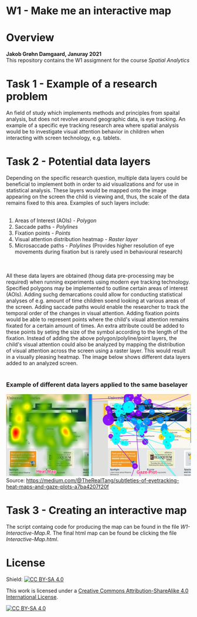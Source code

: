 # W1 - Make me an interactive map

 
# Overview 

**Jakob Grøhn Damgaard, Januray 2021** <br/>
This repository contains the W1 assigmnent for the course *Spatial Analytics*

# Task 1 - Example of a research problem
An field of study which implements methods and principles from spaital analysis, but does not revolve around geographic data, is eye tracking. An example of a specific eye tracking research area where spatial analysis would be to investigate visual attention behavior in children when interacting with screen technology, e.g. tablets.

# Task 2 - Potential data layers
Depending on the specific research question, multiple data layers could be beneficial to implement both in order to aid visualizations and for use in statistical analysis. These layers would be mapped onto the image appearing on the screen the child is viewing and, thus, the scale of the data remains fixed to this area. Examples of such layers include:
<br><br>
1. Areas of Interest (AOIs) - *Polygon*<br>
2. Saccade paths - *Polylines*<br>
3. Fixation points - *Points*<br>
4. Visual attention distribution heatmap - *Raster layer*<br>
5. Microsaccade paths - *Polylines* (Provides higher resolution of eye movements during fixation but is rarely used in behavioural research)
<br>
<br>All these data layers are obtained (thoug data pre-processing may be required) when running experiments using modern eye tracking technology. Specified polygons may be implemented to outline certain areas of interest (AOIs). Adding suchg demarcations could allow for conducting statistical analyses of e.g. amount of time children soend looking at various areas of the screen. Adding saccade paths would enable the researcher to track the temporal order of the changes in visual attention. Adding fixation points would be able to represent points where the child's visual attention remains fixated for a certain amount of times. An extra attribute could be added to these points by seting the size of the symbol according to the length of the fixation. Instead of adding the above polygon/polyline/point layers, the child's visual attention could also be analyzed by mapping the distribution of visual attention across the screen using a raster layer. This would result in a visually pleasing heatmap. The image below shows different data layers added to an analyzed screen.
<br><br>

### Example of different data layers applied to the same baselayer

![](eye_tracking.jpeg)
<br>
Source: https://medium.com/@TheRealTang/subtleties-of-eyetracking-heat-maps-and-gaze-plots-a7ba4207f20f
<br>

# Task 3 - Creating an interactive map 
The script containg code for producing the map can be found in the file *W1-Interactive-Map.R*. The final html map can be found be clicking the file *Interactive-Map.html*.

# License

Shield: [![CC BY-SA 4.0][cc-by-sa-shield]][cc-by-sa]

This work is licensed under a
[Creative Commons Attribution-ShareAlike 4.0 International License][cc-by-sa].

[![CC BY-SA 4.0][cc-by-sa-image]][cc-by-sa]

[cc-by-sa]: http://creativecommons.org/licenses/by-sa/4.0/
[cc-by-sa-image]: https://licensebuttons.net/l/by-sa/4.0/88x31.png
[cc-by-sa-shield]: https://img.shields.io/badge/License-CC%20BY--SA%204.0-lightgrey.svg

